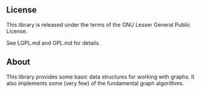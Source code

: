 ## License

This library is released under the terms of the GNU Lesser General Public
License.

See LGPL.md and GPL.md for details.

## About

This library provides some basic data structures for working with graphs.
It also implements some (very few) of the fundamental graph algorithms.
